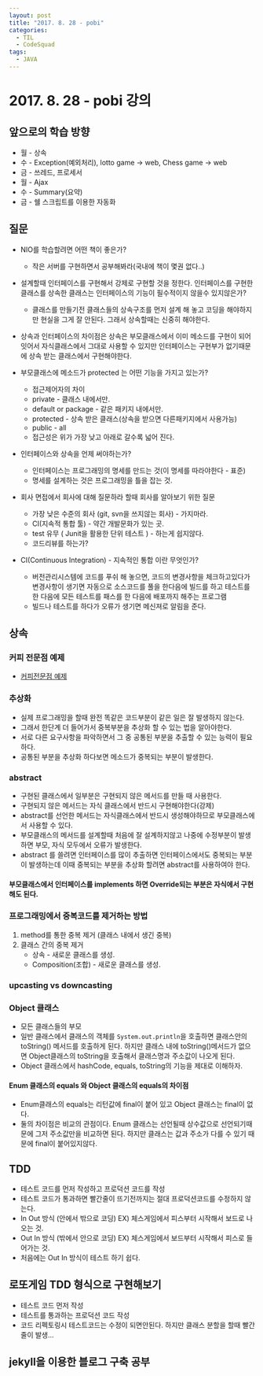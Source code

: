 ```yaml
---
layout: post
title: "2017. 8. 28 - pobi"
categories:
  - TIL
  - CodeSquad
tags:
  - JAVA
---
```

# 2017. 8. 28 - pobi 강의
## 앞으로의 학습 방향
  * 월 - 상속
  * 수 - Exception(예외처리), lotto game -> web, Chess game -> web
  * 금 - 쓰레드, 프로세서
  * 월 - Ajax
  * 수 - Summary(요약)
  * 금 - 쉘 스크립트를 이용한 자동화

## 질문
* NIO를 학습할려면 어떤 책이 좋은가?
  * 작은 서버를 구현하면서 공부해봐라(국내에 책이 몇권 없다..)

* 설계할때 인터페이스를 구현해서 강제로 구현할 것을 정한다. 인터페이스를 구현한 클래스를 상속한 클래스는 인터페이스의 기능이 필수적이지 않을수 있지않은가?
  * 클래스를 만들기전 클래스들의 상속구조를 먼저 설계 해 놓고 코딩을 해야하지만 현실을 그게 잘 안된다. 그래서 상속할때는 신중히 해야한다.

* 상속과 인터페이스의 차이점은 상속은 부모클래스에서 이미 메소드를 구현이 되어잇어서 자식클래스에서 그대로 사용할 수 있지만 인터페이스는 구현부가 없기때문에 상속 받는 클래스에서 구현해야한다.

* 부모클래스에 메소드가 protected 는 어떤 기능을 가지고 있는가?
  * 접근제어자의 차이
  * private - 클래스 내에서만.
  * default or package - 같은 패키지 내에서만.
  * protected - 상속 받은 클래스(상속을 받으면 다른패키지에서 사용가능)
  * public - all
  * 접근성은 위가 가장 낮고 아래로 갈수록 넓어 진다.

* 인터페이스와 상속을 언제 써야하는가?
  * 인터페이스는 프로그래밍의 명세를 만드는 것(이 명세를 따라야한다 - 표준)
  * 명세를 설계하는 것은 프로그래밍을 틀을 잡는 것.

* 회사 면접에서 회사에 대해 질문하라 할때 회사를 알아보기 위한 질문
  * 가장 낮은 수준의 회사 (git, svn을 쓰지않는 회사) - 가지마라.
  * CI(지속적 통합 툴) - 약간 개발문화가 있는 곳.
  * test 유무 ( Junit을 활용한 단위 테스트 ) - 하는게 쉽지않다.
  * 코드리뷰를 하는가?

* CI(Continuous Integration) - 지속적인 통합 이란 무엇인가?
  * 버전관리시스템에 코드를 푸쉬 해 놓으면, 코드의 변경사항을 체크하고있다가 변경사항이 생기면 자동으로 소스코드를 풀을 한다음에 빌드를 하고 테스트를 한 다음에 모든 테스트를 패스를 한 다음에 배포까지 해주는 프로그램
  * 빌드나 테스트를 하다가 오류가 생기면 메신져로 알림을 준다.

## 상속
### 커피 전문점 예제
*  [커피전문점 예제](https://nextstep.camp/courses/-KozgKKY5mEohnZiTgFM/-KpD4kySNyU7by04SNTN/lessons/-KpmXe2diYwyuwhg8kw0)

### 추상화
  * 실제 프로그래밍을 할때 완전 똑같은 코드부분이 같은 일은 잘 발생하지 않는다.
  * 그래서 한단계 더 들어가서 중복부분을 추상화 할 수 있는 법을 알아야한다.
  * 서로 다른 요구사항을 파악하면서 그 중 공통된 부분을 추출할 수 있는 능력이 필요하다.
  * 공통된 부분을 추상화 하다보면 메소드가 중복되는 부분이 발생한다.

### abstract
  * 구현된 클래스에서 일부분은 구현되지 않은 메서드를 만들 때 사용한다.
  * 구현되지 않은 메서드는 자식 클래스에서 반드시 구현해야한다(강제)
  * abstract를 선언한 메서드는 자식클래스에서 반드시 생성해야하므로 부모클래스에서 사용할 수 있다.
  * 부모클래스의 메서드를 설계할때 처음에 잘 설계하지않고 나중에 수정부분이 발생하면 부모, 자식 모두에서 오류가 발생한다.
  * abstract 를 쓸려면 인터페이스를 많이 추출하면 인터페이스에서도 중복되는 부분이 발생하는데 이때 중복되는 부분을 추상화 할려면 abstract를 사용하여야 한다.

#### 부모클래스에서 인터페이스를 implements 하면 Override되는 부분은 자식에서 구현해도 된다.

### 프로그래밍에서 중복코드를 제거하는 방법
  1. method를 통한 중복 제거 (클래스 내에서 생긴 중복)
  2. 클래스 간의 중복 제거
      * 상속 - 새로운 클래스를 생성.
      * Composition(조합) - 새로운 클래스를 생성.

### upcasting vs downcasting

### Object 클래스
* 모든 클래스들의 부모
* 일반 클래스에서 클래스의 객체를 ```System.out.println```을 호출하면 클래스안의 toString() 메서드를 호출하게 된다. 하지만 클래스 내에 toString()메서드가 없으면 Object클래스의 toString을 호출해서 클래스명과 주소값이 나오게 된다.
* Object 클래스에서 hashCode, equals, toString의 기능을 제대로 이해하자.

#### Enum 클래스의 equals 와 Object 클래스의 equals의 차이점
* Enum클래스의 equals는 리턴값에 final이 붙어 있고 Object 클래스는 final이 없다.
* 둘의 차이점은 비교의 관점이다. Enum 클래스는 선언될때 상수값으로 선언되기때문에 그저 주소값만을 비교하면 된다. 하지만 클래스는 값과 주소가 다를 수 있기 때문에 final이 붙어있지않다.


## TDD
* 테스트 코드를 먼저 작성하고 프로덕션 코드를 작성
* 테스트 코드가 통과하면 빨간줄이 뜨기전까지는 절대 프로덕션코드를 수정하지 않는다.
* In Out 방식 (안에서 밖으로 코딩) EX) 체스게임에서 피스부터 시작해서 보드로 나오는 것.
* Out In 방식 (밖에서 안으로 코딩) EX) 체스게임에서 보드부터 시작해서 피스로 들어가는 것.
* 처음에는 Out In 방식이 테스트 하기 쉽다.

## 로또게임 TDD 형식으로 구현해보기
* 테스트 코드 먼저 작성
* 테스트를 통과하는 프로덕션 코드 작성
* 코드 리펙토링시 테스트코드는 수정이 되면안된다. 하지만 클래스 분할을 할때 빨간줄이 발생...

## jekyll을 이용한 블로그 구축 공부
